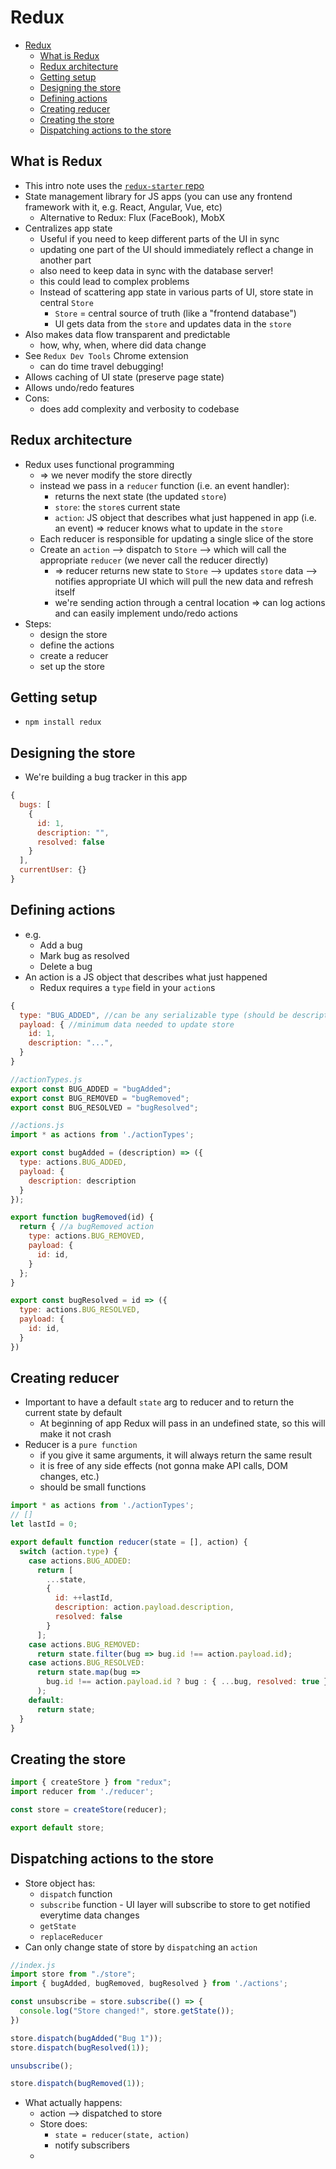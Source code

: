 # Redux 

- [Redux](#redux)
  - [What is Redux](#what-is-redux)
  - [Redux architecture](#redux-architecture)
  - [Getting setup](#getting-setup)
  - [Designing the store](#designing-the-store)
  - [Defining actions](#defining-actions)
  - [Creating reducer](#creating-reducer)
  - [Creating the store](#creating-the-store)
  - [Dispatching actions to the store](#dispatching-actions-to-the-store)

## What is Redux

- This intro note uses the [`redux-starter` repo](./redux-starter/)
- State management library for JS apps (you can use any frontend framework with it, e.g. React, Angular, Vue, etc)
  - Alternative to Redux: Flux (FaceBook), MobX
- Centralizes app state
  - Useful if you need to keep different parts of the UI in sync
  - updating one part of the UI should immediately reflect a change in another part
  - also need to keep data in sync with the database server!
  - this could lead to complex problems
  - Instead of scattering app state in various parts of UI, store state in central `Store`
    - `Store` = central source of truth (like a "frontend database")
    - UI gets data from the `store` and updates data in the `store`
- Also makes data flow transparent and predictable
  - how, why, when, where did data change
- See `Redux Dev Tools` Chrome extension
  - can do time travel debugging!
- Allows caching of UI state (preserve page state)
- Allows undo/redo features
- Cons:
  - does add complexity and verbosity to codebase

## Redux architecture

- Redux uses functional programming
  - => we never modify the store directly
  - instead we pass in a `reducer` function (i.e. an event handler):
    - returns the next state (the updated `store`)
    - `store`: the `store`s current state 
    - `action`: JS object that describes what just happened in app (i.e. an event) => reducer knows what to update in the `store`
  - Each reducer is responsible for updating a single slice of the store
  - Create an `action` --> dispatch to `Store` --> which will call the appropriate `reducer` (we never call the reducer directly)
    - => reducer returns new state to `Store` --> updates `store` data --> notifies appropriate UI which will pull the new data and refresh itself
    - we're sending action through a central location => can log actions and can easily implement undo/redo actions
- Steps:
  - design the store
  - define the actions
  - create a reducer
  - set up the store

## Getting setup

- `npm install redux`

## Designing the store

- We're building a bug tracker in this app
```js
{
  bugs: [
    {
      id: 1,
      description: "",
      resolved: false
    }
  ],
  currentUser: {}
}
```

## Defining actions

- e.g. 
  - Add a bug
  - Mark bug as resolved
  - Delete a bug
- An action is a JS object that describes what just happened
  - Redux requires a `type` field in your `action`s
```js
{
  type: "BUG_ADDED", //can be any serializable type (should be descriptive => strings are good)
  payload: { //minimum data needed to update store
    id: 1,
    description: "...", 
  }
}
```
```js 
//actionTypes.js
export const BUG_ADDED = "bugAdded";
export const BUG_REMOVED = "bugRemoved";
export const BUG_RESOLVED = "bugResolved";
```
```js
//actions.js
import * as actions from './actionTypes';

export const bugAdded = (description) => ({
  type: actions.BUG_ADDED,
  payload: {
    description: description
  }
});

export function bugRemoved(id) {
  return { //a bugRemoved action
    type: actions.BUG_REMOVED,
    payload: {
      id: id,
    }
  };
}

export const bugResolved = id => ({
  type: actions.BUG_RESOLVED,
  payload: {
    id: id,
  }
})

```

## Creating reducer

- Important to have a default `state` arg to reducer and to return the current state by default
  - At beginning of app Redux will pass in an undefined state, so this will make it not crash
- Reducer is a `pure function` 
  - if you give it same arguments, it will always return the same result
  - it is free of any side effects (not gonna make API calls, DOM changes, etc.)
  - should be small functions
```js
import * as actions from './actionTypes';
// []
let lastId = 0;

export default function reducer(state = [], action) {
  switch (action.type) {
    case actions.BUG_ADDED:
      return [
        ...state,
        {
          id: ++lastId,
          description: action.payload.description,
          resolved: false
        }
      ];
    case actions.BUG_REMOVED:
      return state.filter(bug => bug.id !== action.payload.id);
    case actions.BUG_RESOLVED:
      return state.map(bug => 
        bug.id !== action.payload.id ? bug : { ...bug, resolved: true }
      );
    default:
      return state;
  }
}
```

## Creating the store

```js
import { createStore } from "redux";
import reducer from './reducer';

const store = createStore(reducer);

export default store;
```

## Dispatching actions to the store

- Store object has:
  - `dispatch` function
  - `subscribe` function - UI layer will subscribe to store to get notified everytime data changes
  - `getState`
  - `replaceReducer`
- Can only change state of store by `dispatch`ing an `action`
```js
//index.js
import store from "./store";
import { bugAdded, bugRemoved, bugResolved } from './actions';

const unsubscribe = store.subscribe(() => {
  console.log("Store changed!", store.getState());
})

store.dispatch(bugAdded("Bug 1"));
store.dispatch(bugResolved(1));

unsubscribe();

store.dispatch(bugRemoved(1));

```
- What actually happens:
  - action --> dispatched to store
  - Store does:
    - `state = reducer(state, action)`
    - notify subscribers
  - 
